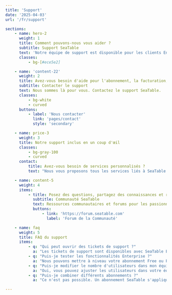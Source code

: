 ```yaml
---
title: 'Support'
date: '2025-04-03'
url: '/fr/support'

sections:
    - name: hero-2
      weight: 1
      title: Comment pouvons-nous vous aider ?
      subtitle: Support SeaTable
      text: 'Notre équipe de support est disponible pour les clients Enterprise. La Communauté SeaTable aide pour toutes sortes de questions.'
      classes:
          - bg-[#ece5e2]

    - name: 'content-22'
      weight: 2
      title: Avez-vous besoin d'aide pour l'abonnement, la facturation, les erreurs ou l'utilisation de SeaTable ?
      subtitle: Contacter le support
      text: Nous sommes là pour vous. Contactez le support SeaTable.
      classes:
          - bg-white
          - curved
      buttons:
          - label: 'Nous contacter'
            link: 'pages/contact'
            style: 'secondary'

    - name: price-3
      weight: 3
      title: Notre support inclus en un coup d'œil
      classes:
          - bg-gray-100
          - curved
      contact:
          title: Avez-vous besoin de services personnalisés ?
          text: "Nous vous proposons tous les services liés à SeaTable en un seul endroit. Par exemple : installation, maintenance et exploitation, développements personnalisés et formations. Contactez-nous !"

    - name: content-5
      weight: 4
      items:
          - title: Posez des questions, partagez des connaissances et résolvez des problèmes.
            subtitle: Communauté SeaTable
            text: Ressources communautaires et forums pour les passionnés de Docker afin de discuter des solutions techniques, échanger des idées et rester connectés.
            buttons:
                - link: 'https://forum.seatable.com'
                  label: 'Forum de la Communauté'

    - name: faq
      weight: 5
      title: FAQ du support
      items:
          - q: "Qui peut ouvrir des tickets de support ?"
            a: "Les tickets de support sont disponibles avec SeaTable Enterprise ou SeaTable Dedicated. Les clients Free et Plus peuvent toujours demander de l'aide sur le Forum de la Communauté."
          - q: "Puis-je tester les fonctionnalités Enterprise ?"
            a: "Nous pouvons mettre à niveau votre abonnement Free ou Plus vers un abonnement Enterprise gratuitement pour une durée limitée. Veuillez nous envoyer une demande via la gestion d'équipe."
          - q: "Puis-je modifier le nombre d'utilisateurs dans mon équipe ?"
            a: "Oui, vous pouvez ajuster les utilisateurs dans votre équipe à tout moment. Avec SeaTable Cloud Free, Plus et Enterprise, vous pouvez le faire vous-même via la gestion d'équipe. Pour SeaTable Dedicated, veuillez contacter votre représentant personnel.<br/><br/>La taille de l'équipe dans l'abonnement Free est limitée à 25. Pour les autres abonnements SeaTable Cloud et SeaTable Dedicated, le nombre d\'utilisateurs est illimité."
          - q: "Puis-je combiner différents abonnements ?"
            a: "Ce n'est pas possible. Un abonnement SeaTable s'applique toujours à une équipe entière, c'est-à-dire tous les membres. Si vous souhaitez utiliser les fonctionnalités supplémentaires et limites plus élevées de l'abonnement Plus ou Enterprise, vous devez acheter une licence correspondante pour tous les membres actifs de l'équipe."

---
```

